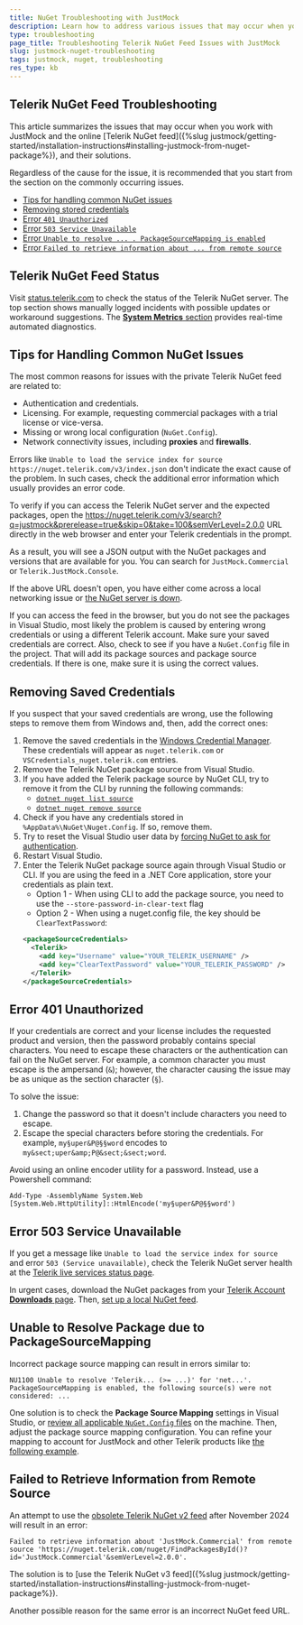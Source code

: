 ```yaml
---
title: NuGet Troubleshooting with JustMock
description: Learn how to address various issues that may occur when you work with JustMock and the NuGet installation approach.
type: troubleshooting
page_title: Troubleshooting Telerik NuGet Feed Issues with JustMock
slug: justmock-nuget-troubleshooting
tags: justmock, nuget, troubleshooting
res_type: kb
---
```


## Telerik NuGet Feed Troubleshooting

This article summarizes the issues that may occur when you work with JustMock and the online [Telerik NuGet feed]({%slug justmock/getting-started/installation-instructions#installing-justmock-from-nuget-package%}), and their solutions.

Regardless of the cause for the issue, it is recommended that you start from the section on the commonly occurring issues.

* [Tips for handling common NuGet issues](#tips-for-handling-common-nuget-issues)
* [Removing stored credentials](#removing-saved-credentials)
* [Error `401 Unauthorized`](#error-401-unauthorized)
* [Error `503 Service Unavailable`](#error-503-service-unavailable)
* [Error `Unable to resolve ... . PackageSourceMapping is enabled`](#unable-to-resolve-package-due-to-packagesourcemapping)
* [Error `Failed to retrieve information about ... from remote source`](#failed-to-retrieve-information-from-remote-source)

## Telerik NuGet Feed Status

Visit [status.telerik.com](https://status.telerik.com) to check the status of the Telerik NuGet server. The top section shows manually logged incidents with possible updates or workaround suggestions. The [**System Metrics** section](https://status.telerik.com/#system-metrics) provides real-time automated diagnostics.

## Tips for Handling Common NuGet Issues

The most common reasons for issues with the private Telerik NuGet feed are related to:

* Authentication and credentials.
* Licensing. For example, requesting commercial packages with a trial license or vice-versa.
* Missing or wrong local configuration (`NuGet.Config`).
* Network connectivity issues, including **proxies** and **firewalls**.

Errors like `Unable to load the service index for source https://nuget.telerik.com/v3/index.json` don't indicate the exact cause of the problem. In such cases, check the additional error information which usually provides an error code.

To verify if you can access the Telerik NuGet server and the expected packages, open the https://nuget.telerik.com/v3/search?q=justmock&prerelease=true&skip=0&take=100&semVerLevel=2.0.0 URL directly in the web browser and enter your Telerik credentials in the prompt.

As a result, you will see a JSON output with the NuGet packages and versions that are available for you. You can search for `JustMock.Commercial` or `Telerik.JustMock.Console`.

If the above URL doesn't open, you have either come across a local networking issue or [the NuGet server is down](#error-503-service-unavailable).

If you can access the feed in the browser, but you do not see the packages in Visual Studio, most likely the problem is caused by entering wrong credentials or using a different Telerik account. Make sure your saved credentials are correct. Also, check to see if you have a `NuGet.Config` file in the project. That will add its package sources and package source credentials. If there is one, make sure it is using the correct values.

## Removing Saved Credentials

If you suspect that your saved credentials are wrong, use the following steps to remove them from Windows and, then, add the correct ones:

1. Remove the saved credentials in the [Windows Credential Manager](https://support.microsoft.com/en-us/windows/accessing-credential-manager-1b5c916a-6a16-889f-8581-fc16e8165ac0). These credentials will appear as `nuget.telerik.com` or `VSCredentials_nuget.telerik.com` entries.
2. Remove the Telerik NuGet package source from Visual Studio.
3. If you have added the Telerik  package source by NuGet CLI, try to remove it from the CLI by running the following commands:
    * [`dotnet nuget list source`](https://docs.microsoft.com/en-us/dotnet/core/tools/dotnet-nuget-list-source)
    * [`dotnet nuget remove source`](https://docs.microsoft.com/en-us/dotnet/core/tools/dotnet-nuget-remove-source)
4. Check if you have any credentials stored in `%AppData%\NuGet\Nuget.Config`. If so, remove them.
5. Try to reset the Visual Studio user data by [forcing NuGet to ask for authentication](https://stackoverflow.com/questions/43550797/how-to-force-nuget-to-ask-for-authentication-when-connecting-to-a-private-feed).
6. Restart Visual Studio.
7. Enter the Telerik NuGet package source again through Visual Studio or CLI. If you are using the feed in a .NET Core application, store your credentials as plain text.
    * Option 1 - When using CLI to add the package source, you need to use the `--store-password-in-clear-text` flag
    * Option 2 - When using a nuget.config file, the key should be `ClearTextPassword`:
    ```XML
    <packageSourceCredentials>
      <Telerik>
        <add key="Username" value="YOUR_TELERIK_USERNAME" />
        <add key="ClearTextPassword" value="YOUR_TELERIK_PASSWORD" />
      </Telerik>
    </packageSourceCredentials>
    ```

## Error 401 Unauthorized

If your credentials are correct and your license includes the requested product and version, then the password probably contains special characters. You need to escape these characters or the authentication can fail on the NuGet server. For example, a common character you must escape is the ampersand (`&`); however, the character causing the issue may be as unique as the section character (`§`).

To solve the issue:

1. Change the password so that it doesn't include characters you need to escape.
2. Escape the special characters before storing the credentials. For example, `my§uper&P@§§word` encodes to `my&sect;uper&amp;P@&sect;&sect;word`.

Avoid using an online encoder utility for a password. Instead, use a Powershell command:

```
Add-Type -AssemblyName System.Web
[System.Web.HttpUtility]::HtmlEncode('my§uper&P@§§word')
```

## Error 503 Service Unavailable

If you get a message like `Unable to load the service index for source` and error `503 (Service unavailable)`, check the Telerik NuGet server health at the [Telerik live services status page](https://status.telerik.com/).

In urgent cases, download the NuGet packages from your [Telerik Account **Downloads** page](https://www.telerik.com/account/downloads/). Then, [set up a local NuGet feed](https://learn.microsoft.com/en-us/nuget/hosting-packages/local-feeds).

## Unable to Resolve Package due to PackageSourceMapping

Incorrect package source mapping can result in errors similar to:

`NU1100 Unable to resolve 'Telerik... (>= ...)' for 'net...'. PackageSourceMapping is enabled, the following source(s) were not considered: ...`

One solution is to check the **Package Source Mapping** settings in Visual Studio, or [review all applicable `NuGet.Config` files](https://learn.microsoft.com/en-us/nuget/consume-packages/configuring-nuget-behavior#config-file-locations-and-uses) on the machine. Then, adjust the package source mapping configuration.  You can refine your mapping to account for JustMock and other Telerik products like [the following example](https://github.com/LanceMcCarthy/DevOpsExamples/blob/95d980fbea68a64c602f4ed0f5cfbd7d62a7fddd/src/NuGet.Config#L31-L48).

## Failed to Retrieve Information from Remote Source

An attempt to use the [obsolete Telerik NuGet v2 feed](https://www.telerik.com/blogs/sunsetting-nuget-v2-server) after November 2024 will result in an error:

`Failed to retrieve information about 'JustMock.Commercial' from remote source 'https://nuget.telerik.com/nuget/FindPackagesById()?id='JustMock.Commercial'&semVerLevel=2.0.0'.`

The solution is to [use the Telerik NuGet v3 feed]({%slug justmock/getting-started/installation-instructions#installing-justmock-from-nuget-package%}).

Another possible reason for the same error is an incorrect NuGet feed URL.
